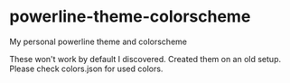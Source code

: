 # powerline-theme-colorscheme
My personal powerline theme and colorscheme

These won't work by default I discovered. Created them on an old setup. Please check colors.json for used colors.
